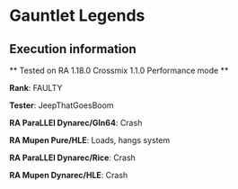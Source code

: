 # Gauntlet Legends 

## Execution information


** Tested on RA 1.18.0 Crossmix 1.1.0 Performance mode **


**Rank**: FAULTY


**Tester**: JeepThatGoesBoom



**RA ParaLLEl Dynarec/Gln64**: Crash


**RA Mupen Pure/HLE**: Loads, hangs system


**RA ParaLLEl Dynarec/Rice**: Crash


**RA Mupen Dynarec/HLE**: Crash